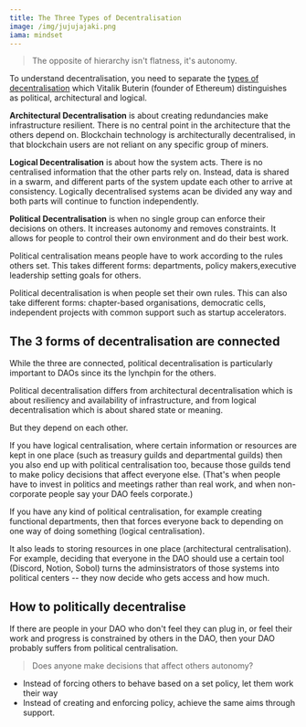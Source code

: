 ```yaml
---
title: The Three Types of Decentralisation
image: /img/jujujajaki.png
iama: mindset
---
```


> The opposite of hierarchy isn't flatness, it's autonomy.

To understand decentralisation, you need to separate the [types of decentralisation](https://medium.com/@VitalikButerin/the-meaning-of-decentralization-a0c92b76a274) which Vitalik Buterin (founder of Ethereum)  distinguishes as political, architectural and logical.


**Architectural Decentralisation** is about creating redundancies make infrastructure resilient. There is no central point in the architecture that the others depend on.  Blockchain technology is architecturally decentralised, in that blockchain users are not reliant on any specific group of miners.

**Logical Decentralisation** is about how the system acts.  There is no centralised information that the other parts rely on. Instead, data is shared in a swarm, and different parts of the system update each other to arrive at consistency. Logically decentralised systems acan be divided any way and both parts will continue to function independently.

**Political Decentralisation** is when no single group can enforce their decisions on others. It increases autonomy and removes constraints.  It allows for people to control their own environment and do their best work.

Political centralisation means people have to work according to the rules others set. This takes different forms: departments, policy makers,executive leadership setting goals for others.

Political decentralisation is when people set their own rules. This can also take different forms: chapter-based organisations, democratic cells, independent projects with common support such as startup accelerators.

## The 3 forms of decentralisation are connected 

While the three are connected, political decentralisation is particularly important to DAOs since its the lynchpin for the others.

Political decentralisation differs from architectural decentralisation which is about resiliency and availability of infrastructure, and from logical decentralisation which is about shared state or meaning.

But they depend on each other.

If you have logical centralisation, where certain information or resources are kept in one place (such as treasury guilds and departmental guilds) then you also end up with political centralisation too, because those guilds tend to make policy decisions that affect everyone else. (That's when people have to invest in politics and meetings rather than real work, and when non-corporate people say your DAO feels corporate.)

If you have any kind of political centralisation, for example creating functional departments, then that forces everyone back to depending on one way of doing something (logical centralisation). 

It also leads to storing resources in one place (architectural centralisation). For example, deciding that everyone in the DAO should use a certain tool (Discord, Notion, Sobol) turns the adminsistrators of those systems into political centers -- they now decide who gets access and how much.

## How to politically decentralise
If there are people in your DAO who don't feel they can plug in, or feel their work and progress is constrained by others in the DAO, then your DAO probably suffers from political centralisation.

> Does anyone make decisions that affect others autonomy?

- Instead of forcing others to behave based on a set policy, let them work their way
- Instead of creating and enforcing policy, achieve the same aims through support. 
